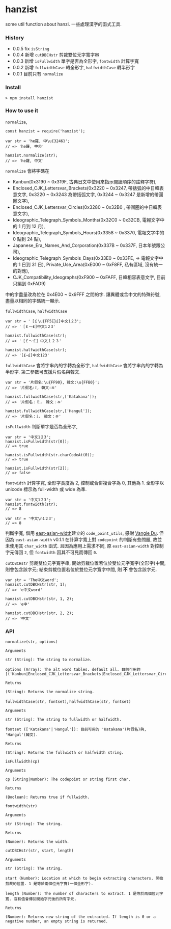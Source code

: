 # hanzist
some util function about hanzi. 
一些處理漢字的函式工具. 

### History ###
- 0.0.5 fix `isString` 
- 0.0.4 新增 `cutDBCHstr` 剪裁雙位元字寬字串
- 0.0.3 新增 `isFullwidth` 單字是否為全形字, `fontwidth` 計算字寬 
- 0.0.2 新增 `fullwidthCase` 轉全形字, `halfwidthCase` 轉半形字
- 0.0.1 目前只有 `normalize` 

### Install ###
```
> npm install hanzist
```

### How to use it ###
`normalize`,
```
const hanzist = require('hanzist');

var str = 'he羅, ㆗\u{3246}';
// => 'he羅, ㆗㉆'

hanzist.normalize(str);
// => 'he羅, 中文'
```
`normalize` 會將字碼在 

- Kanbun(0x3190 ~ 0x319F, 古典日文中使用來指示閱讀順序的註釋字符), 
- Enclosed_CJK_Lettersvar_Brackets(0x3220 ~ 0x3247, 帶括弧的中日韓表意文字, 0x3220 ~ 0x3243 為帶括弧文字, 0x3244 ~ 0x3247 是新增的帶圓圈文字), 
- Enclosed_CJK_Lettersvar_Circles(0x3280 ~ 0x32B0 , 帶圓圈的中日韓表意文字), 
- Ideographic_Telegraph_Symbols_Months(0x32C0 ~ 0x32CB, 電報文字中的 1 月到 12 月), 
- Ideographic_Telegraph_Symbols_Hours(0x3358 ~ 0x3370, 電報文字中的 0 點到 24 點), 
- Japanese_Era_Names_And_Corporation(0x337B ~ 0x337F, 日本年號跟公司), 
- Ideographic_Telegraph_Symbols_Days(0x33E0 ~ 0x33FE, => 電報文字中的 1 日到 31 日), Private_Use_Area(0xE000 ~ 0xF8FF, 私有區域, 沒有統一的對應), 
- CJK_Compatibility_Ideographs(0xF900 ~ 0xFAFF, 日韓相容表意文字, 目前只編到 0xFAD9)

中的字盡量改為位在 0x4E00 ~ 0x9FFF 之間的字. 讓異體或含中文的特殊符號, 盡量以相同的字碼統一顯示.

`fullwidthCase`, `halfwidthCase`
```
var str = '［￡\u{FF5E}£]中文1２3';
// => '［￡～£]中文1２3'

hanzist.fullwidthCase(str);
// => '［￡～￡］中文１２３'

hanzist.halfwidthCase(str);
// => '[£~£]中文123'
```

`fullwidthCase` 會將字串內的字轉為全形字, `halfwidthCase` 會將字串內的字轉為半形字. 第二參數可支援片假名與韓文. 
```
var str = '片假名:\u{FF90}, 韓文:\u{FFB0}';
// => '片假名:ﾐ, 韓文:ﾰ'

hanzist.fullwidthCase(str,['Katakana']);
// => '片假名：ミ，　韓文：ﾰ'

hanzist.fullwidthCase(str,['Hangul']);
// => '片假名：ﾐ，　韓文：ㅀ'
```

`isFullwidth` 判斷單字是否為全形字,
```
var str = '中文1２3';
hanzist.isFullwidth(str[0]);
// => true

hanzist.isFullwidth(str.charCodeAt(0));
// => true

hanzist.isFullwidth(str[2]);
// => false
```

`fontwidth` 計算字寬, 全形字長度為 2, 控制或合併複合字為 0, 其他為 1. 全形字以 unicode 標示為 full-width 或 wide 為準.
```
var str = '中文1２3';
hanzist.fontwidth(str);
// => 8

var str = '中文\n1２3';
// => 8
```
判斷字寬, 借用 [east-asian-width](https://github.com/vangie/east-asian-width)建立的 `code_point_utils`, 感謝 [Vangie Du](https://github.com/vangie). 但因為 `east-asian-width` v0.1.1 在計算字寬上對 `codepoint` 的判斷有些問題, 故並未使用其 `char_width` 函式. 且因為應用上需求不同, 原 `east-asian-width` 對控制字元傳回 `2`, 但 `fontwidth` 因其不可見而傳回 `0`.

`cutDBCHstr` 剪裁雙位元字寬字串, 開始剪裁位置若位於雙位元字寬字(全形字)中間, 則會包含該字元; 結束剪裁位置若位於雙位元字寬字中間, 則 **不** 會包含該字元.
```
var str = 'The中文word';
hanzist.cutDBCHstr(str, 1);
// => 'e中文word'

hanzist.cutDBCHstr(str, 1, 2);
// => 'e中'

hanzist.cutDBCHstr(str, 2, 2);
// => '中文'
```

### API ###

`normalize(str, options)`
```
Arguments

str (String): The string to normalize. 

options (Array): The alt word tables. default all. 目前可用的 [('Kanbun|Enclosed_CJK_Lettersvar_Brackets|Enclosed_CJK_Lettersvar_Circles|Ideographic_Telegraph_Symbols_Months|Ideographic_Telegraph_Symbols_Hours|Japanese_Era_Names_And_Corporation|Ideographic_Telegraph_Symbols_Days|Private_Use_Area|CJK_Compatibility_Ideographs')]

Returns

(String): Returns the normalize string.
```

`fullwidthCase(str, fontset)`, `halfwidthCase(str, fontset)`
```
Arguments

str (String): The string to fullwidth or halfwidth. 

fontset (['Katakana'|'Hangul']): 目前可用的 'Katakana'(片假名)與, 'Hangul'(韓文). 

Returns

(String): Returns the fullwidth or halfwidth string.
```

`isFullwidth(cp)`
```
Arguments

cp (String|Number): The codepoint or string first char. 

Returns

(Boolean): Returns true if fullwidth.
```

`fontwidth(str)`
```
Arguments

str (String): The string. 

Returns

(Number): Returns the width.
```

`cutDBCHstr(str, start, length)`
```
Arguments

str (String): The string. 

start (Number): Location at which to begin extracting characters. 開始剪裁的位置. 1 是等於兩個位元字寬(一個全形字).

length (Number): The number of characters to extract. 1 是等於兩個位元字寬. 沒有值會傳回開始字元後的所有字元.

Returns

(Number): Returns new string of the extracted. If length is 0 or a negative number, an empty string is returned. 
```
